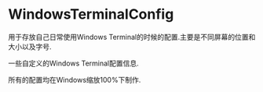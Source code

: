 # WindowsTerminalConfig
用于存放自己日常使用Windows Terminal的时候的配置.主要是不同屏幕的位置和大小以及字号.

一些自定义的Windows Terminal配置信息.

所有的配置均在Windows缩放100%下制作.

